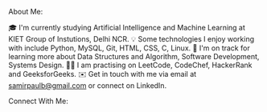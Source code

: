 About Me:

🎓  I'm currently studying Artificial Intelligence and Machine Learning at KIET Group of Instutions, Delhi NCR.
💡  Some technologies I enjoy working with include Python, MySQL, Git, HTML, CSS, C, Linux.
🌱  I'm on track for learning more about Data Structures and Algorithm, Software Development, Systems Design.
👨‍💻  I am practising on LeetCode, CodeChef, HackerRank and GeeksforGeeks.
✉️  Get in touch with me via email at samirpaulb@gmail.com or connect on LinkedIn.

Connect With Me:
